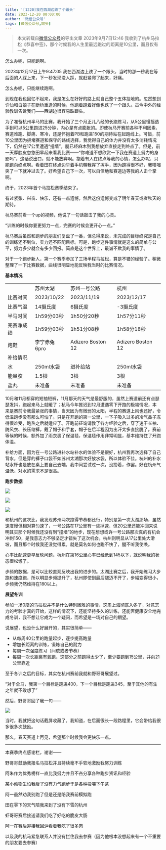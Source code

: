 ```yaml
---
title: '[1220]我在西湖边跌了个跟头'
date: 2023-12-20 00:00:00
author: '微信公众号'
tags: [微信公众号,同步]
---
```


> 本文转载自[微信公众号](https://mp.weixin.qq.com/)的导出文章
2023年9月7日12:46 我收到了杭州马拉松《恭喜中签》，那个时候我的人生里最远跑过的距离是10公里，而且仅有一次。

怎么办呢，只能跑啊。

2023年12月17日上午9:47:05 我在西湖边上跌了一个跟头，当时的那一秒我在等后面的人踩上来，下一秒发现没人踩，就赶紧爬了起来，好痛。

怎么办呢，只能继续跑啊。

到现在我也回忆不起来，我是怎么在好好的路上就自己整个五体投地的。忽然想到许仙和白娘子在断桥重逢的时候，他跑着跑着好像也跌了一个跟头。古今中外的经验教训告诉我们——西湖边很容易跌跟头。

为了准备杭州半马的比赛，我开始了三个月正儿八经的长跑练习，从5公里慢摇选手到可以5公里跑进25分钟，内心是有点膨胀的。即使杭马开赛前各种不利因素，赛道难跑、脚痛、寒冷，还是怀抱着PB和跑进150的期待站在起跑线上。可惜，前10公里因为拥堵赛道和保守的路线选择，我觉得自己的体力并没有太多消耗情况下，仍然在17公里遭遇“撞墙”，腿已经麻木到我想放弃直接走到终点了。但是，前一天厚脸皮忽悠田早起来看我比赛——“你难道不想欣赏一下我在赛道上努力的身影吗”，这话说出口，就不能放弃啊。抱着有人在终点等我的心情，怎么办呢，只能跑向终点啊。看着田在终点边举着手机朝我挥了挥手，因为跑得很不好，我噗嗤笑了一下就冲过去了。好希望自己下一次，可以自信地和赛道边等我的人击个掌啊。

终于，2023年首个马拉松赛季结束了。

有过紧张、兴奋、快乐，还有一点遗憾，然后这份遗憾变成了明年春天或者秋天的期待。

杭马赛前看一个up的视频，他说了一句话敲击了我的心灵。

“训练的时候你要更努力一点，完赛的时候会更开心一点。”

杭马赛后虽然和跑步的朋友们复盘了一番，但总得来说，未完成的目标终究是自己的训练还不到位，实力还不匹配目标。可是，跑步这件事情就是这么的简单与公平，努力多少就会有多少回报。简直是这个世界上，最诚不欺我的事情了。

对于一个跑步新人，第一个赛季参加了三场半程马拉松，算是不错的经验了。稍微整理了一下比赛数据，曲线很明显地能反映我当时的比赛情况。

**基本情况**

|  |  |  |  |
| --- | --- | --- | --- |
|  | 苏州太湖 | 苏州一号公路 | 杭州 |
| 比赛时间 | 2023/10/22 | 2023/11/19 | 2023/12/17 |
| 比赛气温 | 14摄氏度 | 6摄氏度 | -3摄氏度 |
| 半马时间 | 1h59分03秒 | 1h50分20秒 | 1h57分11秒 |
| 完赛净成绩 | 1h59分03秒 | 1h51分08秒 | 1h58分18秒 |
| 跑鞋 | 李宁赤兔6pro | Adizero Boston 12 | Adizero Boston 12 |
| 补给情况 |  | | |
| 水 | 250ml水袋 | 进补给站 | 250ml水袋 |
| 能量胶 | 1.5根 | 3根 | 3根 |
| 盐丸 | 未准备 | 未准备 | 未准备 |

10月和11月都穿的短袖短裤，11月那天的天气是最舒服的，虽然上赛道前还有点瑟瑟发抖，跑起来马上就暖了；杭马今年推迟到12月遭遇零下开跑的极端情况，本来是赛前令我最紧张的事情，当天因为有微弱的太阳，半程的赛道上风也还好，令低温跑步没有那么可怕了。只是在开跑的第一公里，一下子吸入过多的冷气鼻子冻得很难受，跑热之后就适应了。开跑前征询请教了各方经验之后，穿了速干长袖、防风衣、长压缩裤，戴了帽子和手套，帽子在后半程因为出汗太多直接脱了。赛前等候的时候，额外加了雨衣裹了保温毯，保温毯作用非常明显，基本维持住了开跑体温。

补给方面，因为在一号公路进补水站补水的体验不是很好，杭州我再次选择了自己背水，但是穿的裤子口袋不如苏州太湖那次好放水袋，所以体验不佳。杭州的补水站水杯也是放在桌上要自己去端，我中间尝试过一次，没捞着，作罢。好在杭州气温低，对水的需求不是很高。

**跑步数据**

![](./assets/17556660384840.014476441960949216.png)

![](./assets/17556660384870.13868127217493875.png)

![](./assets/17556660384900.3431079945910027.png)

和杭州的这次比，我发现苏州两次跑得节奏都还行，特别是第一次太湖那场，虽然速度慢但相对算匀速了，一号公路在17公里有一些掉速，但20公里还能冲回来说明其实那个时候我还没有到“撞墙”的地步，现在想想或许一号公路那次真的有机会冲刺150，是我意志力不够坚定才错失了这次机会。杭州则明显从17公里处大滑坡，而且那个时候我还没觉得累，就是莫名如何也跑不快了，腿不听我使唤。

心率比配速更早反映问题，杭州在第16公里心率已经低到145以下，就说明我的状态很松懈了。

步频的数据，是可以比较直观反映出我的进步的。太湖比赛之后，我开始练习大步跑和速度跑，所以明显步频提升了，杭州即使到最后腿迈不开了，步幅变得很小，步频我仍然维持在180以上。

**展望冬训**

参加一场0度的马拉松并不是什么特别困难的事情，这周上海彻底入冬了，对意志力的考验才真的开始，这样的情况下，还能坚持多久的训练，还能否健康安全地完成冬训，我不想让它成为一个疑问，而希望是一场对自己的期望。

说展望，也没什么好展开的，其实很简单——

* 从每周40公里的跑量起步，逐步提高跑量
* 增加长距离的训练，锻炼自己的耐力
* 每周一次强度练习（间歇或者节奏）
* 每周一次长距离有氧跑，这部分之前跑得太少了，至少要跑到15公里，并向21公里靠近

至于冬训之后的目标，其实在杭州赛前我就和野哥哥展望过。

“对于全马，我第一个目标是跑进400，下一个目标是跑进345，至于其他的有生之年就不敢想了”

然后，野哥哥回了我一句——

![](./assets/17556660384930.8698881468257452.jpeg)

当时，我就把这句话截屏收藏了，我知道，在后面很长一段路程里，它会带给我很多很多次鼓励。

那么，春天赛道上再见，希望那个时候我会更快乐一点。

---

本赛季终点感谢栏，谢谢——

野哥哥鼓励我报名马拉松并且持续毫不手软地激励我努力训练

阿朱作为优秀榜样一直比我努力并且不吝分享各种跑步资讯和经验

某小动物生怕我瘦了没有力气跑步于是各种投喂下午茶

阿一虽然劝我别跑了但是还是陪我赛前模拟跑

田在零下的天气陪我来到了没有下雪的杭州

虾哥哥赛后接送请我们吃了好吃的脆皮大肠

阿一在赛后迎接我回沪看着我吃了很多肉

以及我的杭马紧急联系人并没有拦住我去参赛（因为他根本没想起来有一个不重要的朋友要去参赛）